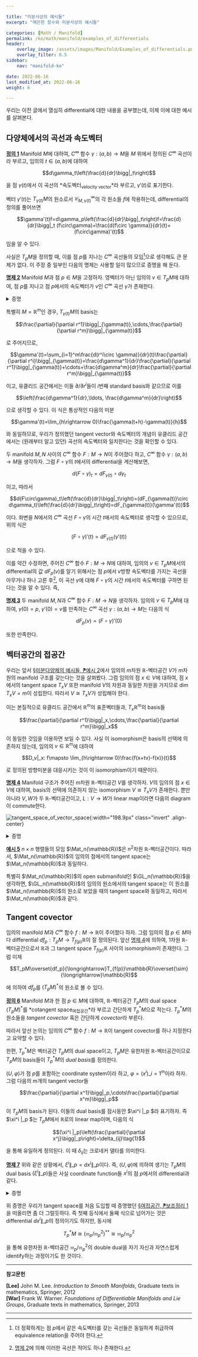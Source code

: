 ```yaml
---

title: "미분사상의 예시들"
excerpt: "매끈한 함수와 미분사상의 예시들"

categories: [Math / Manifold]
permalink: /ko/math/manifold/examples_of_differentials
header:
    overlay_image: /assets/images/Manifold/Examples_of_differentials.png
    overlay_filter: 0.5
sidebar: 
    nav: "manifold-ko"

date: 2022-06-16
last_modified_at: 2022-06-16
weight: 6

---
```


우리는 이전 글에서 열심히 differential에 대한 내용을 공부했는데, 이제 이에 대한 예시를 살펴본다. 

## 다양체에서의 곡선과 속도벡터

<div class="definition" markdown="1">

<ins id="df1">**정의 1**</ins> Manifold $M$에 대하여, $C^\infty$ 함수 $\gamma:(a,b)\rightarrow M$을 $M$ 위에서 정의된 $C^\infty$ 곡선이라 부르고, 임의의 $t\in (a,b)$에 대하여

$$d\gamma_t\left(\frac{d}{dr}\bigg|_t\right)$$

을 점 $\gamma(t)$에서 이 곡선의 *속도벡터<sub>velocity vector</sub>*라 부르고, $\gamma'(t)$로 표기한다.

</div>

벡터 $\gamma'(t)$는 $T_{\gamma(t)}M$의 원소로서 $\mathcal{C}^\infty_{M,\gamma(t)}$의 각 원소들 $f$에 작용하는데, differential의 정의를 풀어쓰면

$$\gamma'(t)f=d\gamma_p\left(\frac{d}{dr}\bigg|_t\right)f=\frac{d}{dr}\bigg|_t (f\circ\gamma)=\frac{d(f\circ \gamma)}{dr}(t)=(f\circ\gamma)'(t)$$

임을 알 수 있다. 

사실은 $T_pM$을 정의할 때, 이를 점 $p$를 지나는 $C^\infty$ 곡선들의 모임[^1]으로 생각해도 큰 문제가 없다. 이 주장 중 일부인 다음의 명제는 사용할 일이 많으므로 증명을 해 둔다.

<div class="proposition" markdown="1">

<ins id="pp2">**명제 2**</ins> Manifold $M$과 점 $p\in M$을 고정하자. 영벡터가 아닌 임의의 $v\in T_pM$에 대하여, 점 $p$를 지나고 점 $p$에서의 속도벡터가 $v$인 $C^\infty$ 곡선 $\gamma$가 존재한다.

</div>
<details class="proof" markdown="1">
<summary>증명</summary>

점 $p$를 중심으로 하고, 다음의 식

$$v=d\varphi^{-1}_{\varphi(p)}\left(\frac{\partial}{\partial r^1}\bigg|_0\right)$$

을 만족하는 coordinate system $(U,\varphi)$를 찾으면 된다. 그럼 $v$는 $C^\infty$ 곡선 

$$\gamma: t\mapsto \varphi^{-1}(t, 0,\cdots, 0)$$

의 $t=0$에서의 속도벡터가 되기 때문이다. 참고로 위의 조건을 만족하는 coordinate system을 찾는 것은 아주 쉬운데, 임의의 coordinate system $(U,\psi)$를 하나 고른 후, $d\psi_p(v)$가 옮겨진 벡터를 포함하는 $\mathbb{R}^n$의 새로운 기저를 만든 후, 원래의 $\psi$와 이렇게 얻어진 change of basis를 합성하면 된다.

</details>

특별히 $M=\mathbb{R}^m$인 경우, $T_{\gamma(t)}M$의 basis는

$$\frac{\partial}{\partial r^1}\bigg|_{\gamma(t)},\cdots,\frac{\partial}{\partial r^m}\bigg|_{\gamma(t)}$$

로 주어지므로, 

$$\gamma'(t)=\sum_{i=1}^m\frac{d(r^i\circ \gamma)}{dr}(t)\frac{\partial}{\partial r^i}\bigg|_{\gamma(t)}=\frac{d\gamma^1}{dr}\frac{\partial}{\partial r^1}\bigg|_{\gamma(t)}+\cdots+\frac{d\gamma^m}{dr}\frac{\partial}{\partial r^m}\bigg|_{\gamma(t)}$$

이고, 유클리드 공간에서는 이들 $\partial/\partial r^i$들이 $i$번째 standard basis와 같으므로 이를

$$\left(\frac{d\gamma^1}{dr},\ldots, \frac{d\gamma^m}{dr}\right)$$

으로 생각할 수 있다. 이 식은 통상적인 다음의 미분

$$\gamma'(t)=\lim_{h\rightarrow 0}\frac{\gamma(t+h)-\gamma(t)}{h}$$

와 동일하므로, 우리가 정의했던 tangent vector와 속도벡터의 개념이 유클리드 공간에서는 (원래부터 알고 있던) 곡선의 속도벡터와 일치한다는 것을 확인할 수 있다.

두 manifold $M,N$ 사이의 $C^\infty$ 함수 $F:M\rightarrow N$이 주어졌다 하고, $C^\infty$ 함수 $\gamma:(a,b)\rightarrow M$을 생각하자. 그럼 $F\circ\gamma$의 $t$에서의 differential을 계산해보면,

$$d(F\circ\gamma)_t=dF_{\gamma(t)}\circ d\gamma_t$$

이고, 따라서

$$d(F\circ\gamma)_t\left(\frac{d}{dr}\bigg|_t\right)=(dF_{\gamma(t)}\circ d\gamma_t)\left(\frac{d}{dr}\bigg|_t\right)=dF_{\gamma(t)}(\gamma'(t))$$

이다. 좌변을 $N$에서의 $C^\infty$ 곡선 $F\circ\gamma$의 시간 $t$에서의 속도벡터로 생각할 수 있으므로, 위의 식은

$$(F\circ\gamma)'(t)=dF_{\gamma(t)}(\gamma'(t))$$

으로 적을 수 있다. 

이를 약간 수정하면, 주어진 $C^\infty$ 함수 $F:M\rightarrow N$에 대하여, 임의의 $v\in T_pM$에서의 differential의 값 $dF_p(v)$를 알기 위해서는 점 $p$에서 $v$방향 속도벡터를 가지는 곡선을 아무거나 하나 고른 후[^2], 이 곡선 $\gamma$에 대해 $F\circ\gamma$의 시간 $t$에서의 속도벡터를 구하면 된다는 것을 알 수 있다. 즉,

<div class="proposition" markdown="1">

<ins id="pp3">**명제 3**</ins> 두 manifold $M,N$과 $C^\infty$ 함수 $F:M\rightarrow N$을 생각하자. 임의의 $v\in T_pM$에 대하여, $\gamma(0)=p$, $\gamma'(0)=v$를 만족하는 $C^\infty$ 곡선 $\gamma:(a,b)\rightarrow M$는 다음의 식

$$dF_p(v)=(F\circ\gamma)'(0)$$

또한 만족한다.

</div>

## 벡터공간의 접공간

우리는 앞서 [§미분다양체의 예시들, ⁋예시 2](/ko/math/manifold/examples_of_manifolds#ex2)에서 임의의 $m$차원 $\mathbb{R}$-벡터공간 $V$가 $m$차원의 manifold 구조를 갖는다는 것을 살펴봤다. 그럼 임의의 점 $x\in V$에 대하여, 점 $x$에서의 tangent space $T_xV$ 또한 manifold $V$의 차원과 동일한 차원을 가지므로 $\dim T_xV=m$이 성립한다. 따라서 $V\cong T_xV$가 성립해야 한다. 

이는 본질적으로 유클리드 공간에서 $\mathbb{R}^m$의 표준벡터들과, $T_x\mathbb{R}^m$의 basis들

$$\frac{\partial}{\partial r^1}\bigg|_x,\cdots,\frac{\partial}{\partial r^m}\bigg|_x$$

이 동일한 것임을 이용하면 보일 수 있다. 사실 이 isomorphism은 basis의 선택에 의존하지 않는데, 임의의 $v\in\mathbb{R}^m$에 대하여

$$D_v|_x: f\mapsto \lim_{h\rightarrow 0}\frac{f(x+tv)-f(x)}{t}$$

로 정의된 방향미분을 대응시키는 것이 이 isomorphism이기 때문이다. 

<div class="proposition" markdown="1">

<ins id="pp4">**명제 4**</ins> Manifold 구조가 주어진 $m$차원 $\mathbb{R}$-벡터공간 $V$를 생각하자. $V$의 임의의 점 $x\in V$에 대하여, basis의 선택에 의존하지 않는 isomorphism $V\cong T_xV$가 존재한다. 뿐만 아니라 $V,W$가 두 $\mathbb{R}$-벡터공간이고, $L:V\rightarrow W$가 linear map이라면 다음의 diagram이 commute한다.

![tangent_space_of_vector_space](/assets/images/Manifold/Examples_of_differentials-1.png){:width="198.9px" class="invert" .align-center}

</div>
<details class="proof" markdown="1">
<summary>증명</summary>

첫 번째 부분은 앞서 보인 방향미분의 식

$$(D_v|_x)f=\lim_{t\rightarrow 0}\frac{f(x+tv)-f(x)}{t}$$

을 사용하면 된다. 대응 $v\mapsto D\_v\|\_x$에 의하여, $v+w$는

$$\begin{aligned}(D_{v+w}|_x)f&=\lim_{t\rightarrow 0}\frac{f(x+t(v+w))-f(x)}{t}\\
&=\lim_{t\rightarrow 0}\left(\frac{f((x+tw)+tv)-f(x+tw)}{t}+\frac{f(x+tv)-f(x)}{t}\right)\\
&=(D_v|_x)f+(D_w|_x)f
\end{aligned}$$

로 옮겨지며, 비슷하게 $\alpha v$는

$$(D_{\alpha v}|_x)f=\lim_{t\rightarrow 0}\frac{f(x+t\alpha v)-f(x)}{t}=\alpha\lim_{t\rightarrow 0}\frac{f(x+t\alpha v)-f(x)}{\alpha t}=\alpha(D_v|_x)f$$

으로부터 얻어진다. 따라서 $v\mapsto D\_v\|\_x$는 linear이다. 

이 대응이 injective라는 것은 함수 $f$에 $x^1,\ldots, x^m$들을 대입해보면 되며, 두 벡터공간이 같은 차원을 가지므로 이 대응은 반드시 isomorphism이 되어야 한다. 이상에서 isomorphism $V\cong T_xV$를 얻었다. 

두 번째 부분을 보여야 한다. 임의의 $v\in V$는 $V\rightarrow W\rightarrow T_{L(x)}W$를 따르면

$$v\mapsto L(v)\mapsto D_{L(v)}|_{L(x)}$$

로 옮겨진다. 한편 $V\mapsto T_xV\mapsto T_{L(x)}W$를 따르면 우선 $V\mapsto T_xV$에 의하여

$$v\mapsto D_v|_x$$

를 얻고, 이후에는 $\gamma(t)=x+tv$를 이용해 [명제 3](#pp3)을 사용하면

$$dL_x(D_v|_x)=(L\circ \gamma)'(0)$$

을 얻는다. 그런데

$$(L\circ\gamma)(t)=L(x+tv)=L(x)+tL(v)$$

이므로, $(L\circ\gamma)'(0)$는 임의의 $f$에 대하여

$$(L\circ\gamma)'(0)f=\lim_{t\rightarrow 0}\frac{f(L(x)+tL(v))-f(L(x))}{t}=(D_{L(v)}|_{L(x)})f$$

를 만족한다. 따라서 주어진 diagram이 commute한다.

</details>

<div class="example" markdown="1">

<ins id="ex5">**예시 5**</ins> $n\times n$ 행렬들의 모임 $\Mat_n(\mathbb{R})$은 $n^2$차원 $\mathbb{R}$-벡터공간이다. 따라서, $\Mat_n(\mathbb{R})$의 임의의 점에서의 tangent space는 $\Mat_n(\mathbb{R})$과 동일하다. 

특별히 $\Mat_n(\mathbb{R})$의 open submanifold인 $\GL_n(\mathbb{R})$을 생각하면, $\GL_n(\mathbb{R})$의 임의의 원소에서의 tangent space는 이 원소를 $\Mat_n(\mathbb{R})$의 원소로 보았을 때의 tangent space와 동일하고, 따라서 $\Mat_n(\mathbb{R})$과 같다. 

</div>

## Tangent covector

임의의 manifold $M$과 $C^\infty$ 함수 $f:M\rightarrow\mathbb{R}$이 주어졌다 하자. 그럼 임의의 점 $p\in M$마다 differential $df_p:T_pM\rightarrow T_{f(p)}\mathbb{R}$이 잘 정의된다. 앞선 [명제 4](#pp4)에 의하여, 1차원 $\mathbb{R}$-벡터공간으로서 $\mathbb{R}$과 그 tangent space $T_{f(p)}\mathbb{R}$ 사이의 isomorphism이 존재한다. 그럼 이제

$$T_pM\overset{df_p}{\longrightarrow}T_{f(p)}\mathbb{R}\overset{\sim}{\longrightarrow}\mathbb{R}$$

에 의하여 $df_p$를 $(T_pM)^\ast$의 원소로 볼 수 있다.

<div class="definition" markdown="1">

<ins id="df6">**정의 6**</ins> Manifold $M$과 한 점 $p\in M$에 대하여, $\mathbb{R}$-벡터공간 $T_pM$의 dual space $(T_pM)^\ast$를 *cotangent space<sub>여접공간</sub>*라 부르고 간단하게 $T_p^\ast M$으로 적는다. $T_p^\ast M$의 원소들을 *tangent covector* 혹은 간단하게 *covector*라 부른다.

</div>

따라서 앞선 논의는 임의의 $C^\infty$ 함수 $f:M\rightarrow\mathbb{R}$이 tangent covector를 하나 지정한다고 요약할 수 있다.

한편, $T_p^\ast M$은 벡터공간 $T_pM$의 dual space이고, $T_pM$은 유한차원 $\mathbb{R}$-벡터공간이므로 $T_pM$의 basis들이 $T_p^\ast M$의 *dual basis*를 정의한다. 

$(U,\varphi)$가 점 $p$를 포함하는 coordinate system이라 하고, $\varphi=(x^i)\_{i=1}^m$이라 하자. 그럼 다음의 $m$개의 tangent vector들

$$\frac{\partial}{\partial x^1}\bigg|_p,\cdots\frac{\partial}{\partial x^m}\bigg|_p$$

이 $T_pM$의 basis가 된다. 이들의 dual basis를 잠시동안 $\xi^i \|\_p $라 표기하자. 즉 $\xi^i \|\_p $는 $T_pM$에서 $\mathbb{R}$로의 linear map이며, 다음의 식

$$(\xi^i |_p)\left(\frac{\partial}{\partial x^j}\bigg|_p\right)=\delta_{ij}\tag{1}$$

을 통해 유일하게 정의된다. 이 때 $\delta_{ij}$는 크로네커 델타를 의미한다. 

<div class="proposition" markdown="1">

<ins id="pp7">**명제 7**</ins> 위와 같은 상황에서, $\xi^i\|\_p=dx^i\|\_p$이다. 즉, $(U,\varphi)$에 의하여 생기는 $T_pM$의 dual basis $(\xi^i \|\_p)$들은 사실 coordinate function들 $x^i$의 점 $p$에서의 differential과 같다.

</div>
<details class="proof" markdown="1">
<summary>증명</summary>

$dx^i$들이 위의 식 (1)을 만족한다는 것을 보이면 충분하다. 정의에 의하여,

$$dx^i|_p\left(\frac{\partial}{\partial x^j}\bigg|_p\right)=\frac{\partial}{\partial x^j}\bigg|_p x^i=\delta_{ij}$$

가 성립한다. 

</details>

위 증명은 우리가 tangent space를 처음 도입할 때 증명했던 [§여접공간, ⁋보조정리 1](/ko/math/manifold/cotangent_space#lem1)을 떠올리면 좀 더 그럴듯하다. 즉 첫째 등식에서 둘째 식으로 넘어가는 것은 differential $dx^i\|\_p$의 정의이기도 하지만, 동시에 

$$T_p^\ast M\cong (\mathfrak{m}_p/\mathfrak{m}_p^2)^{\ast\ast}\cong\mathfrak{m}_p/\mathfrak{m}^2_p$$

을 통해 유한차원 $\mathbb{R}$-벡터공간 $\mathfrak{m}_p/\mathfrak{m}^2_p$의 double dual을 자기 자신과 자연스럽게 identify하는 과정이기도 한 것이다.


---

**참고문헌**

**[Lee]** John M. Lee. *Introduction to Smooth Manifolds*, Graduate texts in mathematics, Springer, 2012  
**[War]** Frank W. Warner. *Foundations of Differentiable Manifolds and Lie Groups*, Graduate texts in mathematics, Springer, 2013    

---

[^1]: 더 정확하게는 점 $p$에서 같은 속도벡터를 갖는 곡선들은 동일하게 취급하여 equivalence relation을 주어야 한다.
[^2]: [명제 2](#pp2)에 의해 이러한 곡선은 적어도 하나 존재한다.